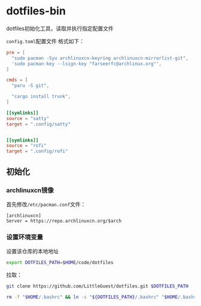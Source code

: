 # dotfiles-bin

dotfiles初始化工具，读取并执行指定配置文件

`config.toml`配置文件 格式如下：

```Toml
pre = [
  "sudo pacman -Syu archlinuxcn-keyring archlinuxcn-mirrorlist-git",
  'sudo pacman-key --lsign-key "farseerfc@archlinux.org"',
]

cmds = [
  "paru -S git",

  "cargo install trunk",
]

[[symlinks]]
source = "satty"
target = ".config/satty"


[[symlinks]]
source = "rofi"
target = ".config/rofi"
```

## 初始化

### archlinuxcn镜像

首先修改`/etc/pacman.conf`文件：

```
[archlinuxcn]
Server = https://repo.archlinuxcn.org/$arch
```

### 设置环境变量

设置该仓库的本地地址

```bash
export DOTFILES_PATH=$HOME/code/dotfiles
```

拉取：

```bash
git clone https://github.com/LittleGuest/dotfiles.git $DOTFILES_PATH
```

```bash
rm -f "$HOME/.bashrc" && ln -s "${DOTFILES_PATH}/.bashrc" "$HOME/.bashrc" && source "$HOME/.bashrc"
```
